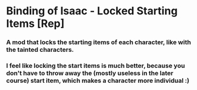 # Binding of Isaac - Locked Starting Items [Rep]

### A mod that locks the starting items of each character, like with the tainted characters.

### I feel like locking the start items is much better, because you don't have to throw away the (mostly useless in the later course) start item, which makes a character more individual :)
